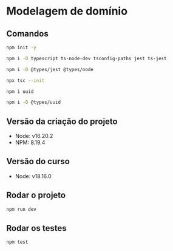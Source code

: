 # Modelagem de domínio

## Comandos
```sh
npm init -y

npm i -D typescript ts-node-dev tsconfig-paths jest ts-jest

npm i -D @types/jest @types/node

npx tsc --init

npm i uuid

npm i -D @types/uuid
```

## Versão da criação do projeto
- Node: v16.20.2
- NPM: 8.19.4

## Versão do curso
- Node: v18.16.0

## Rodar o projeto
```sh
npm run dev
```

## Rodar os testes
```sh
npm test
```